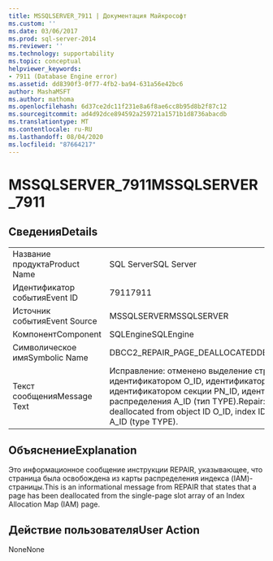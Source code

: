 ```yaml
---
title: MSSQLSERVER_7911 | Документация Майкрософт
ms.custom: ''
ms.date: 03/06/2017
ms.prod: sql-server-2014
ms.reviewer: ''
ms.technology: supportability
ms.topic: conceptual
helpviewer_keywords:
- 7911 (Database Engine error)
ms.assetid: dd8390f3-0f77-4fb2-ba94-631a56e42bc6
author: MashaMSFT
ms.author: mathoma
ms.openlocfilehash: 6d37ce2dc11f231e8a6f8ae6cc8b95d8b2f87c12
ms.sourcegitcommit: ad4d92dce894592a259721a1571b1d8736abacdb
ms.translationtype: MT
ms.contentlocale: ru-RU
ms.lasthandoff: 08/04/2020
ms.locfileid: "87664217"
---
```

# <a name="mssqlserver_7911"></a><span data-ttu-id="6718f-102">MSSQLSERVER_7911</span><span class="sxs-lookup"><span data-stu-id="6718f-102">MSSQLSERVER_7911</span></span>
    
## <a name="details"></a><span data-ttu-id="6718f-103">Сведения</span><span class="sxs-lookup"><span data-stu-id="6718f-103">Details</span></span>  
  
|||  
|-|-|  
|<span data-ttu-id="6718f-104">Название продукта</span><span class="sxs-lookup"><span data-stu-id="6718f-104">Product Name</span></span>|<span data-ttu-id="6718f-105">SQL Server</span><span class="sxs-lookup"><span data-stu-id="6718f-105">SQL Server</span></span>|  
|<span data-ttu-id="6718f-106">Идентификатор события</span><span class="sxs-lookup"><span data-stu-id="6718f-106">Event ID</span></span>|<span data-ttu-id="6718f-107">7911</span><span class="sxs-lookup"><span data-stu-id="6718f-107">7911</span></span>|  
|<span data-ttu-id="6718f-108">Источник события</span><span class="sxs-lookup"><span data-stu-id="6718f-108">Event Source</span></span>|<span data-ttu-id="6718f-109">MSSQLSERVER</span><span class="sxs-lookup"><span data-stu-id="6718f-109">MSSQLSERVER</span></span>|  
|<span data-ttu-id="6718f-110">Компонент</span><span class="sxs-lookup"><span data-stu-id="6718f-110">Component</span></span>|<span data-ttu-id="6718f-111">SQLEngine</span><span class="sxs-lookup"><span data-stu-id="6718f-111">SQLEngine</span></span>|  
|<span data-ttu-id="6718f-112">Символическое имя</span><span class="sxs-lookup"><span data-stu-id="6718f-112">Symbolic Name</span></span>|<span data-ttu-id="6718f-113">DBCC2_REPAIR_PAGE_DEALLOCATED</span><span class="sxs-lookup"><span data-stu-id="6718f-113">DBCC2_REPAIR_PAGE_DEALLOCATED</span></span>|  
|<span data-ttu-id="6718f-114">Текст сообщения</span><span class="sxs-lookup"><span data-stu-id="6718f-114">Message Text</span></span>|<span data-ttu-id="6718f-115">Исправление: отменено выделение страницы P_ID объекту с идентификатором O_ID, идентификатором индекса I_ID, идентификатором секции PN_ID, идентификатором единицы распределения A_ID (тип TYPE).</span><span class="sxs-lookup"><span data-stu-id="6718f-115">Repair: The page P_ID has been deallocated from object ID O_ID, index ID I_ID, partition ID PN_ID, alloc unit ID A_ID (type TYPE).</span></span>|  
  
## <a name="explanation"></a><span data-ttu-id="6718f-116">Объяснение</span><span class="sxs-lookup"><span data-stu-id="6718f-116">Explanation</span></span>  
 <span data-ttu-id="6718f-117">Это информационное сообщение инструкции REPAIR, указывающее, что страница была освобождена из карты распределения индекса (IAM)-страницы.</span><span class="sxs-lookup"><span data-stu-id="6718f-117">This is an informational message from REPAIR that states that a page has been deallocated from the single-page slot array of an Index Allocation Map (IAM) page.</span></span>  
  
## <a name="user-action"></a><span data-ttu-id="6718f-118">Действие пользователя</span><span class="sxs-lookup"><span data-stu-id="6718f-118">User Action</span></span>  
 <span data-ttu-id="6718f-119">None</span><span class="sxs-lookup"><span data-stu-id="6718f-119">None</span></span>  
  
  
